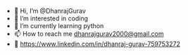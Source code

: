 - 👋 Hi, I’m @DhanrajGurav
- 👀 I’m interested in coding
- 🌱 I’m currently learning python
- 📫 How to reach me dhanrajgurav2000@gmail.com
- 🔗 https://www.linkedin.com/in/dhanraj-gurav-759753272
<!---
DhanrajGurav/DhanrajGurav is a ✨ special ✨ repository because its `README.md` (this file) appears on your GitHub profile.
You can click the Preview link to take a look at your changes.
--->

